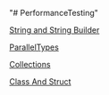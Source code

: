 "# PerformanceTesting" 

[String and String Builder](./PeformanceTesting/BenchmarkReports/PeformanceTesting.BenchmarkStringAndStringBuilder-report-github.md)

[ParallelTypes](./PeformanceTesting/BenchmarkReports/PeformanceTesting.BenchmarkParallelTypes-report-github.md)

[Collections](./PeformanceTesting/BenchmarkReports/PeformanceTesting.BenchmarkCollections-report-github.md)

[Class And Struct](./PeformanceTesting/BenchmarkReports/PeformanceTesting.BenchmarkClassStruct-report-github.md)
